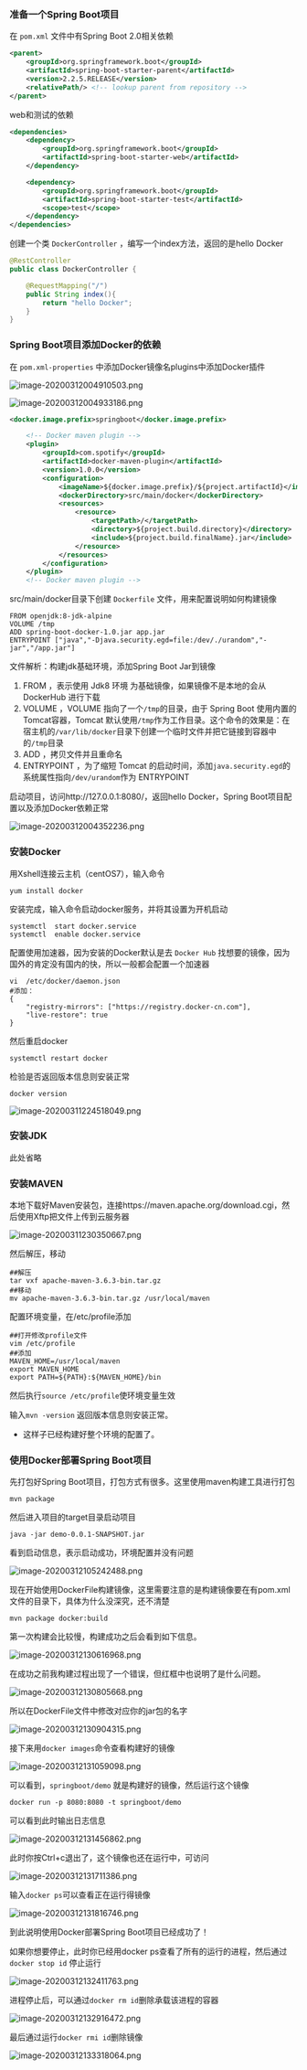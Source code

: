 ### 准备一个Spring Boot项目

在 `pom.xml` 文件中有Spring Boot 2.0相关依赖
```xml
<parent>
    <groupId>org.springframework.boot</groupId>
    <artifactId>spring-boot-starter-parent</artifactId>
    <version>2.2.5.RELEASE</version>
    <relativePath/> <!-- lookup parent from repository -->
</parent>
```
web和测试的依赖
```xml
<dependencies>
    <dependency>
        <groupId>org.springframework.boot</groupId>
        <artifactId>spring-boot-starter-web</artifactId>
    </dependency>

    <dependency>
        <groupId>org.springframework.boot</groupId>
        <artifactId>spring-boot-starter-test</artifactId>
        <scope>test</scope>
    </dependency>
</dependencies>
```
创建一个类 `DockerController` ，编写一个index方法，返回的是hello Docker
```java
@RestController
public class DockerController {

    @RequestMapping("/")
    public String index(){
        return "hello Docker";
    }
}
```

### Spring Boot项目添加Docker的依赖

在 `pom.xml-properties` 中添加Docker镜像名plugins中添加Docker插件

![image-20200312004910503.png](http://resource.lzyan.fun/lzyan_blog_system/2021_04_17/png/832920418670084096.png) 

![image-20200312004933186.png](http://resource.lzyan.fun/lzyan_blog_system/2021_04_17/png/832920485007196160.png) 

```xml
<docker.image.prefix>springboot</docker.image.prefix>
```

```xml
	<!-- Docker maven plugin -->
	<plugin>
		<groupId>com.spotify</groupId>
		<artifactId>docker-maven-plugin</artifactId>
		<version>1.0.0</version>
		<configuration>
			<imageName>${docker.image.prefix}/${project.artifactId}</imageName>
			<dockerDirectory>src/main/docker</dockerDirectory>
			<resources>
				<resource>
					<targetPath>/</targetPath>
					<directory>${project.build.directory}</directory>
					<include>${project.build.finalName}.jar</include>
				</resource>
			</resources>
		</configuration>
	</plugin>
	<!-- Docker maven plugin -->
```

src/main/docker目录下创建 `Dockerfile` 文件，用来配置说明如何构建镜像
```docker
FROM openjdk:8-jdk-alpine
VOLUME /tmp
ADD spring-boot-docker-1.0.jar app.jar
ENTRYPOINT ["java","-Djava.security.egd=file:/dev/./urandom","-jar","/app.jar"]
```

文件解析：构建jdk基础环境，添加Spring Boot Jar到镜像
1. FROM ，表示使用 Jdk8 环境 为基础镜像，如果镜像不是本地的会从 DockerHub 进行下载
2. VOLUME ，VOLUME 指向了一个`/tmp`的目录，由于 Spring Boot 使用内置的Tomcat容器，Tomcat 默认使用`/tmp`作为工作目录。这个命令的效果是：在宿主机的`/var/lib/docker`目录下创建一个临时文件并把它链接到容器中的`/tmp`目录
3. ADD ，拷贝文件并且重命名
4. ENTRYPOINT ，为了缩短 Tomcat 的启动时间，添加`java.security.egd`的系统属性指向`/dev/urandom`作为 ENTRYPOINT

启动项目，访问http://127.0.0.1:8080/，返回hello Docker，Spring Boot项目配置以及添加Docker依赖正常

![image-20200312004352236.png](http://resource.lzyan.fun/lzyan_blog_system/2021_04_17/png/832920672341590016.png)

### 安装Docker

用Xshell连接云主机（centOS7），输入命令

```linux
yum install docker
```

安装完成，输入命令启动docker服务，并将其设置为开机启动

```linux
systemctl  start docker.service
systemctl  enable docker.service
```

配置使用加速器，因为安装的Docker默认是去 `Docker Hub` 找想要的镜像，因为国外的肯定没有国内的快，所以一般都会配置一个加速器

```
vi  /etc/docker/daemon.json
#添加：
{
    "registry-mirrors": ["https://registry.docker-cn.com"],
    "live-restore": true
}
```

然后重启docker

```
systemctl restart docker
```

检验是否返回版本信息则安装正常

```
docker version
```

![image-20200311224518049.png](http://resource.lzyan.fun/lzyan_blog_system/2021_04_17/png/832920766377885696.png)

### 安装JDK

此处省略

### 安装MAVEN

本地下载好Maven安装包，连接https://maven.apache.org/download.cgi，然后使用Xftp把文件上传到云服务器

![image-20200311230350667.png](http://resource.lzyan.fun/lzyan_blog_system/2021_04_17/png/832920846065467392.png)

然后解压，移动

```
##解压
tar vxf apache-maven-3.6.3-bin.tar.gz
##移动
mv apache-maven-3.6.3-bin.tar.gz /usr/local/maven
```

配置环境变量，在/etc/profile添加

```
##打开修改profile文件
vim /etc/profile
##添加
MAVEN_HOME=/usr/local/maven
export MAVEN_HOME
export PATH=${PATH}:${MAVEN_HOME}/bin
```

然后执行`source /etc/profile`使环境变量生效

输入`mvn -version` 返回版本信息则安装正常。

- 这样子已经构建好整个环境的配置了。

### 使用Docker部署Spring Boot项目

先打包好Spring Boot项目，打包方式有很多。这里使用maven构建工具进行打包

```mvn
mvn package
```

然后进入项目的target目录启动项目

```
java -jar demo-0.0.1-SNAPSHOT.jar
```

看到启动信息，表示启动成功，环境配置并没有问题

![image-20200312105242488.png](http://resource.lzyan.fun/lzyan_blog_system/2021_04_17/png/832920936347860992.png)

现在开始使用DockerFile构建镜像，这里需要注意的是构建镜像要在有pom.xml文件的目录下，具体为什么没深究，还不清楚

```
mvn package docker:build
```

第一次构建会比较慢，构建成功之后会看到如下信息。

![image-20200312130616968.png](http://resource.lzyan.fun/lzyan_blog_system/2021_04_17/png/832921031709556736.png)

在成功之前我构建过程出现了一个错误，但红框中也说明了是什么问题。

![image-20200312130805668.png](http://resource.lzyan.fun/lzyan_blog_system/2021_04_17/png/832921155760291840.png)

所以在DockerFile文件中修改对应你的jar包的名字

![image-20200312130904315.png](http://resource.lzyan.fun/lzyan_blog_system/2021_04_17/png/832921235657588736.png)

接下来用`docker images`命令查看构建好的镜像

![image-20200312131059098.png](http://resource.lzyan.fun/lzyan_blog_system/2021_04_17/png/832921326334246912.png)

可以看到，`springboot/demo` 就是构建好的镜像，然后运行这个镜像

```
docker run -p 8080:8080 -t springboot/demo
```

可以看到此时输出日志信息

![image-20200312131456862.png](http://resource.lzyan.fun/lzyan_blog_system/2021_04_17/png/832921417770074112.png)

此时你按Ctrl+c退出了，这个镜像也还在运行中，可访问

![image-20200312131711386.png](http://resource.lzyan.fun/lzyan_blog_system/2021_04_17/png/832921507792420864.png)

输入`docker ps`可以查看正在运行得镜像

![image-20200312131816746.png](http://resource.lzyan.fun/lzyan_blog_system/2021_04_17/png/832921614113832960.png)

到此说明使用Docker部署Spring Boot项目已经成功了！

如果你想要停止，此时你已经用docker ps查看了所有的运行的进程，然后通过`docker stop id` 停止运行

![image-20200312132411763.png](http://resource.lzyan.fun/lzyan_blog_system/2021_04_17/png/832921692845113344.png)

进程停止后，可以通过`docker rm id`删除承载该进程的容器

![image-20200312132916472.png](http://resource.lzyan.fun/lzyan_blog_system/2021_04_17/png/832921779709149184.png)

最后通过运行`docker rmi id`删除镜像

![image-20200312133318064.png](http://resource.lzyan.fun/lzyan_blog_system/2021_04_17/png/832921864924823552.png)